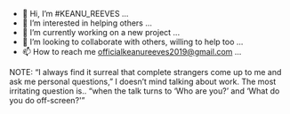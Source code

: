 - 👋 Hi, I’m #KEANU_REEVES ...
- 👀 I’m interested in helping others ...
- 🌱 I’m currently working on a new project ...
- 💞️ I’m looking to collaborate with others, willing to help too ...
- 📫 How to reach me officialkeanureeves2019@gmail.com ...

NOTE: “I always find it surreal that complete strangers come up to me and ask me personal questions,” I doesn’t mind talking about work. 
The most irritating question is..
“when the talk turns to ‘Who are you?’ and ‘What do you do off-screen?'”
<!---
Officialkeanureeves/Officialkeanureeves is a ✨ special ✨ repository because its `README.md` (this file) appears on your GitHub profile.
You can click the Preview link to take a look at your changes.
--->
